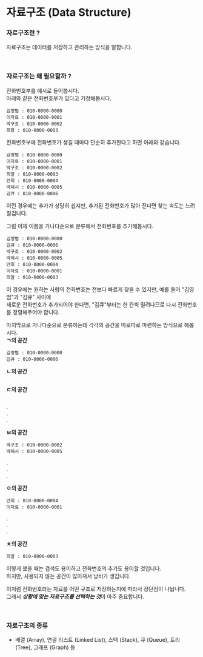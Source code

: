 # 자료구조 (Data Structure)

### 자료구조란 ?
자료구조는 데이터를 저장하고 관리하는 방식을 말합니다.  

<br>

### 자료구조는 왜 필요할까 ? 
전화번호부를 예시로 들어봅시다.  
아래와 같은 전화번호부가 있다고 가정해봅시다.
```
김영범 : 010-0000-0000
이자료 : 010-0000-0001
박구조 : 010-0000-0002
최알 : 010-0000-0003
```

전화번호부에 전화번호가 생길 때마다 단순히 추가한다고 하면 아래와 같습니다.
```
김영범 : 010-0000-0000
이자료 : 010-0000-0001
박구조 : 010-0000-0002
최알 : 010-0000-0003
안희 : 010-0000-0004
박해시 : 010-0000-0005
김큐 : 010-0000-0006
```  
이런 경우에는 추가가 상당히 쉽지만, 추가된 전화번호가 많아 진다면 찾는 속도는 느려질겁니다.  
  
그럼 이제 이름을 가나다순으로 분류해서 전화번호를 추가해봅시다.
```
김영범 : 010-0000-0000
김큐 : 010-0000-0006
박구조 : 010-0000-0002
박해시 : 010-0000-0005
안희 : 010-0000-0004
이자료 : 010-0000-0001
최알 : 010-0000-0003
```  
이 경우에는 원하는 사람의 전화번호는 전보다 빠르게 찾을 수 있지만, 예를 들어 "김영범"과 "김큐" 사이에  
새로운 전화번호가 추가되어야 한다면, "김큐"부터는 한 칸씩 밀려나므로 다시 전화번호를 정렬해주어야 합니다.  

마지막으로 가나다순으로 분류하는데 각각의 공간을 따로따로 마련하는 방식으로 해봅시다.  
**ㄱ의 공간**
```
김영범 : 010-0000-0000
김큐 : 010-0000-0006
```  
**ㄴ의 공간**
```
```  
**ㄷ의 공간**
```
```  
.  
.  
.  

**ㅂ의 공간**
```
박구조 : 010-0000-0002
박해시 : 010-0000-0005
```  
.  
.  
.  

**ㅇ의 공간**
```
안희 : 010-0000-0004
이자료 : 010-0000-0001
```  
.  
.  
.  

**ㅊ의 공간**
```
최알 : 010-0000-0003
```  
이렇게 했을 때는 검색도 용이하고 전화번호의 추가도 용이할 것입니다.  
하지만, 사용되지 않는 공간이 많아져서 낭비가 생깁니다.  

이처럼 전화번호라는 자료를 어떤 구조로 저장하는지에 따라서 장단점이 나뉩니다.  
그래서 ***상황에 맞는 자료구조를 선택하는 것***이 아주 중요합니다.  

<br>

### 자료구조의 종류
* 배열 (Array), 연결 리스트 (Linked List), 스택 (Stack), 큐 (Queue), 트리 (Tree), 그래프 (Graph) 등